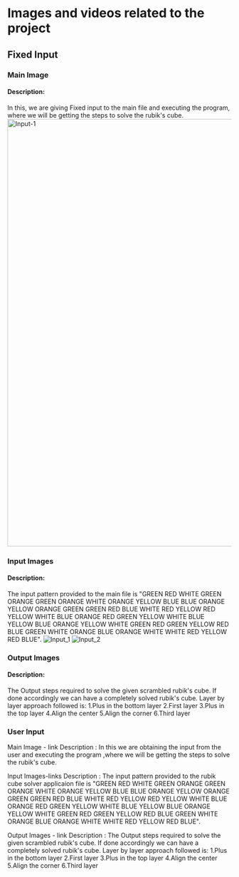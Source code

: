 # Images and videos related to the project 


## Fixed Input

### Main Image 
#### Description:
In this, we are giving Fixed input to the main file and executing the program, where we will be getting the steps to solve the rubik's cube.
<img width="960" alt="Input-1" src="https://user-images.githubusercontent.com/80394921/130634430-06f39c03-330a-4455-9e6c-c41885864819.PNG">


### Input Images
#### Description: 
The input pattern provided to the main file is "GREEN RED WHITE GREEN ORANGE GREEN ORANGE WHITE ORANGE YELLOW BLUE BLUE ORANGE YELLOW ORANGE GREEN GREEN RED BLUE WHITE RED YELLOW RED YELLOW WHITE BLUE ORANGE RED GREEN YELLOW WHITE BLUE YELLOW BLUE ORANGE YELLOW WHITE GREEN RED GREEN YELLOW RED BLUE GREEN WHITE ORANGE BLUE ORANGE WHITE WHITE RED YELLOW RED BLUE".
![Input_1]("https://user-images.githubusercontent.com/43474770/130629972-c06e586b-044e-4465-b809-6ec6a98a21c8.PNG")
![Input_2]("https://user-images.githubusercontent.com/43474770/130633728-224b6d0a-0d0f-4e73-8030-64093ca7c652.PNG")

### Output Images
#### Description:
The Output steps required to solve the given scrambled rubik's cube. If done accordingly we can have a completely solved rubik's cube.
Layer by layer approach followed is:
1.Plus in the bottom layer
2.First layer
3.Plus in the top layer
4.Align the center
5.Align the corner
6.Third layer

### User Input

Main Image - link
Description : In this we are obtaining the input from the user and executing the program ,where we will be getting the steps to solve the rubik's cube.

Input Images-links
Description : The input pattern provided to the rubik cube solver applicaion file is "GREEN RED WHITE GREEN ORANGE GREEN ORANGE WHITE ORANGE YELLOW BLUE BLUE ORANGE YELLOW ORANGE GREEN GREEN RED BLUE WHITE RED YELLOW RED YELLOW WHITE BLUE ORANGE RED GREEN YELLOW WHITE BLUE YELLOW BLUE ORANGE YELLOW WHITE GREEN RED GREEN YELLOW RED BLUE GREEN WHITE ORANGE BLUE ORANGE WHITE WHITE RED YELLOW RED BLUE".

Output Images - link
Description : The Output steps required to solve the given scrambled rubik's cube. If done accordingly we can have a completely solved rubik's cube.
Layer by layer approach followed is:
1.Plus in the bottom layer
2.First layer
3.Plus in the top layer
4.Align the center
5.Align the corner
6.Third layer




